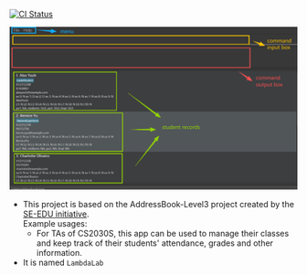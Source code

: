 [![CI Status](https://github.com/AY2526S1-CS2103T-T09-3/tp/workflows/Java%20CI/badge.svg)](https://github.com/AY2526S1-CS2103T-T09-3/tp/actions)

![Ui](docs/images/Ui.png)

* This project is based on the AddressBook-Level3 project created by the [SE-EDU initiative](https://se-education.org).<br>
  Example usages:
  * For TAs of CS2030S, this app can be used to manage their classes and keep track of their students' attendance, grades and other information.
* It is named `LambdaLab`

